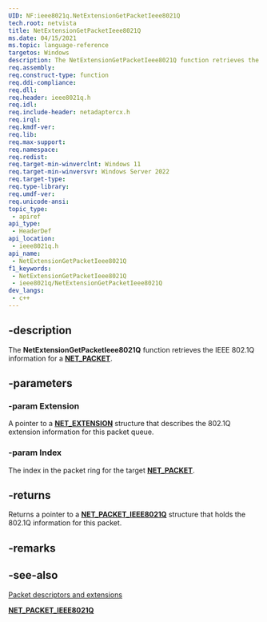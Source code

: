 ```yaml
---
UID: NF:ieee8021q.NetExtensionGetPacketIeee8021Q
tech.root: netvista 
title: NetExtensionGetPacketIeee8021Q
ms.date: 04/15/2021
ms.topic: language-reference
targetos: Windows
description: The NetExtensionGetPacketIeee8021Q function retrieves the 802.1Q information for a NET_PACKET.
req.assembly: 
req.construct-type: function
req.ddi-compliance: 
req.dll: 
req.header: ieee8021q.h
req.idl: 
req.include-header: netadaptercx.h
req.irql: 
req.kmdf-ver: 
req.lib: 
req.max-support: 
req.namespace: 
req.redist: 
req.target-min-winverclnt: Windows 11
req.target-min-winversvr: Windows Server 2022
req.target-type: 
req.type-library: 
req.umdf-ver: 
req.unicode-ansi: 
topic_type:
 - apiref
api_type:
 - HeaderDef
api_location:
 - ieee8021q.h
api_name:
 - NetExtensionGetPacketIeee8021Q
f1_keywords:
 - NetExtensionGetPacketIeee8021Q
 - ieee8021q/NetExtensionGetPacketIeee8021Q
dev_langs:
 - c++
---
```


## -description

The **NetExtensionGetPacketIeee8021Q** function retrieves the IEEE 802.1Q information for a [**NET_PACKET**](../packet/ns-packet-_net_packet.md).

## -parameters

### -param Extension

A pointer to a [**NET_EXTENSION**](../extension/ns-extension-_net_extension.md) structure that describes the 802.1Q extension information for this packet queue.

### -param Index

The index in the packet ring for the target [**NET_PACKET**](../packet/ns-packet-_net_packet.md).

## -returns

Returns a pointer to a [**NET_PACKET_IEEE8021Q**](../ieee8021qtypes/ns-ieee8021qtypes-net_packet_ieee8021q.md) structure that holds the 802.1Q information for this packet.

## -remarks

## -see-also

[Packet descriptors and extensions](/windows-hardware/drivers/netcx/packet-descriptors-and-extensions)

[**NET_PACKET_IEEE8021Q**](../ieee8021qtypes/ns-ieee8021qtypes-net_packet_ieee8021q.md)